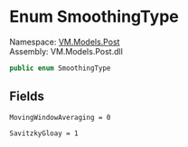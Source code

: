 # <a id="VM_Models_Post_SmoothingType"></a> Enum SmoothingType

Namespace: [VM.Models.Post](VM.Models.Post.md)  
Assembly: VM.Models.Post.dll  

```csharp
public enum SmoothingType
```

## Fields

`MovingWindowAveraging = 0` 

`SavitzkyGloay = 1` 

